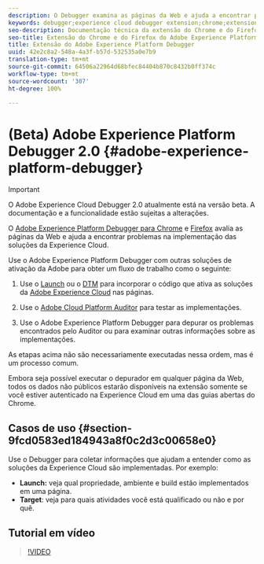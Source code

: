 ```yaml
---
description: O Debugger examina as páginas da Web e ajuda a encontrar problemas na implementação das soluções da Experience Cloud
keywords: debugger;experience cloud debugger extension;chrome;extension
seo-description: Documentação técnica da extensão do Chrome e do Firefox do Adobe Experience Cloud Debugger 2.0 - examine as páginas da Web e compreenda os problemas das implementações da solução da Experience Cloud
seo-title: Extensão do Chrome e do Firefox do Adobe Experience Platform Debugger
title: Extensão do Adobe Experience Platform Debugger
uuid: 42e2c8a2-548a-4a3f-b57d-532535a0e7b9
translation-type: tm+mt
source-git-commit: 64506a22964d68bfec84404b870c8432b0ff374c
workflow-type: tm+mt
source-wordcount: '307'
ht-degree: 100%

---
```



# (Beta) Adobe Experience Platform Debugger 2.0 {#adobe-experience-platform-debugger}

>[!IMPORTANT]
>
>O Adobe Experience Cloud Debugger 2.0 atualmente está na versão beta. A documentação e a funcionalidade estão sujeitas a alterações.

O [Adobe Experience Platform Debugger para Chrome](https://chrome.google.com/webstore/detail/adobe-experience-cloud-de/ocdmogmohccmeicdhlhhgepeaijenapj) e [Firefox](https://addons.mozilla.org/pt-BR/firefox/addon/adobe-experience-platform-dbg/) avalia as páginas da Web e ajuda a encontrar problemas na implementação das soluções da Experience Cloud.

Use o Adobe Experience Platform Debugger com outras soluções de ativação da Adobe para obter um fluxo de trabalho como o seguinte:

1. Use o [Launch](https://docs.adobe.com/content/help/pt-BR/launch/using/overview.html) ou o [DTM](https://docs.adobe.com/content/help/pt-BR/dtm/using/dtm-home.html) para incorporar o código que ativa as soluções da [Adobe Experience Cloud](https://docs.adobe.com/content/help/pt-BR/core-services/interface/experience-cloud.html) nas páginas.

1. Use o [Adobe Cloud Platform Auditor](https://experiencecloud.adobe.com/resources/help/en_US/auditor/) para testar as implementações.
1. Use o Adobe Experience Platform Debugger para depurar os problemas encontrados pelo Auditor ou para examinar outras informações sobre as implementações.

As etapas acima não são necessariamente executadas nessa ordem, mas é um processo comum.

Embora seja possível executar o depurador em qualquer página da Web, todos os dados não públicos estarão disponíveis na extensão somente se você estiver autenticado na Experience Cloud em uma das guias abertas do Chrome.

## Casos de uso {#section-9fcd0583ed184943a8f0c2d3c00658e0}

Use o Debugger para coletar informações que ajudam a entender como as soluções da Experience Cloud são implementadas. Por exemplo:

* **Launch:** veja qual propriedade, ambiente e build estão implementados em uma página.
* **Target**: veja para quais atividades você está qualificado ou não e por quê.

## Tutorial em vídeo

>[!VIDEO](https://video.tv.adobe.com/v/32156?quality=12&learn=on)